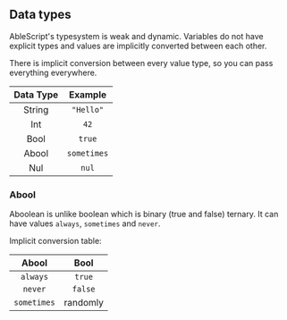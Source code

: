 ## Data types
AbleScript's typesystem is weak and dynamic. Variables do not have explicit types and values are implicitly converted between each other.

There is implicit conversion between every value type, so you can pass everything everywhere.

| Data Type |   Example   |
|:---------:|:-----------:|
|  String   |  `"Hello"`  |
|    Int    |    `42`     |
|   Bool    |   `true`    |
|   Abool   | `sometimes` |
|    Nul    |    `nul`    |

### Abool
Aboolean is unlike boolean which is binary (true and false) ternary. It can have values `always`, `sometimes` and `never`.

Implicit conversion table:

|    Abool    |   Bool   |
|:-----------:|:--------:|
|  `always`   |  `true`  |
|   `never`   | `false`  |
| `sometimes` | randomly |